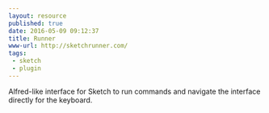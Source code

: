 ```yaml
---
layout: resource
published: true
date: 2016-05-09 09:12:37
title: Runner
www-url: http://sketchrunner.com/
tags:
 - sketch
 - plugin
---
```


Alfred-like interface for Sketch to run commands and navigate the interface directly for the keyboard.
